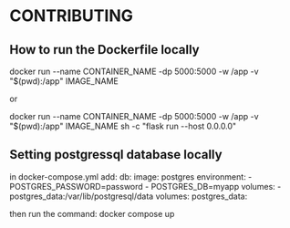 # CONTRIBUTING

## How to run the Dockerfile locally
docker run --name CONTAINER_NAME -dp 5000:5000 -w /app -v "$(pwd):/app" IMAGE_NAME

or 

docker run --name CONTAINER_NAME -dp 5000:5000 -w /app -v "$(pwd):/app" IMAGE_NAME sh -c "flask run --host 0.0.0.0"

## Setting postgressql database locally
in docker-compose.yml add:
    db:
    image: postgres
    environment:
      - POSTGRES_PASSWORD=password
      - POSTGRES_DB=myapp
    volumes:
      - postgres_data:/var/lib/postgresql/data
volumes:
  postgres_data:

then run the command: docker compose up
